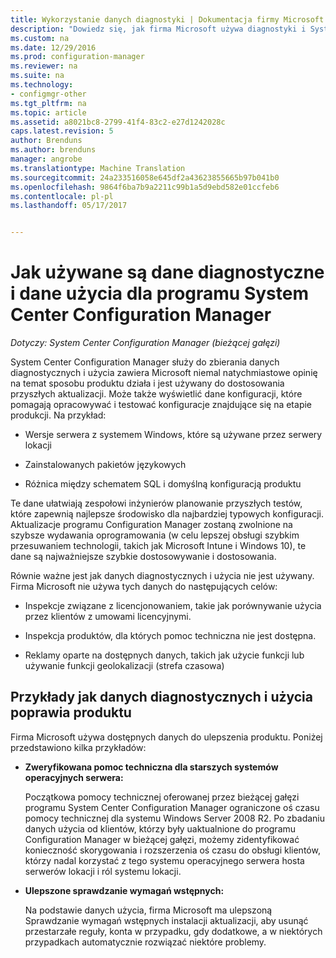 ```yaml
---
title: Wykorzystanie danych diagnostyki | Dokumentacja firmy Microsoft
description: "Dowiedz się, jak firma Microsoft używa diagnostyki i System Center Configuration Manager służy do zbierania danych użycia."
ms.custom: na
ms.date: 12/29/2016
ms.prod: configuration-manager
ms.reviewer: na
ms.suite: na
ms.technology:
- configmgr-other
ms.tgt_pltfrm: na
ms.topic: article
ms.assetid: a8021bc8-2799-41f4-83c2-e27d1242028c
caps.latest.revision: 5
author: Brenduns
ms.author: brenduns
manager: angrobe
ms.translationtype: Machine Translation
ms.sourcegitcommit: 24a233516058e645df2a43623855665b97b041b0
ms.openlocfilehash: 9864f6ba7b9a2211c99b1a5d9ebd582e01ccfeb6
ms.contentlocale: pl-pl
ms.lasthandoff: 05/17/2017


---
```

# <a name="how-diagnostics-and-usage-data-is-used-for-system-center-configuration-manager"></a>Jak używane są dane diagnostyczne i dane użycia dla programu System Center Configuration Manager

*Dotyczy: System Center Configuration Manager (bieżącej gałęzi)*

System Center Configuration Manager służy do zbierania danych diagnostycznych i użycia zawiera Microsoft niemal natychmiastowe opinię na temat sposobu produktu działa i jest używany do dostosowania przyszłych aktualizacji. Może także wyświetlić dane konfiguracji, które pomagają opracowywać i testować konfiguracje znajdujące się na etapie produkcji. Na przykład:  

-   Wersje serwera z systemem Windows, które są używane przez serwery lokacji  

-   Zainstalowanych pakietów językowych  

-   Różnica między schematem SQL i domyślną konfiguracją produktu  

Te dane ułatwiają zespołowi inżynierów planowanie przyszłych testów, które zapewnią najlepsze środowisko dla najbardziej typowych konfiguracji. Aktualizacje programu Configuration Manager zostaną zwolnione na szybsze wydawania oprogramowania (w celu lepszej obsługi szybkim przesuwaniem technologii, takich jak Microsoft Intune i Windows 10), te dane są najważniejsze szybkie dostosowywanie i dostosowania.  

Równie ważne jest jak danych diagnostycznych i użycia nie jest używany. Firma Microsoft nie używa tych danych do następujących celów:  

-   Inspekcje związane z licencjonowaniem, takie jak porównywanie użycia przez klientów z umowami licencyjnymi.  

-   Inspekcja produktów, dla których pomoc techniczna nie jest dostępna.  

-   Reklamy oparte na dostępnych danych, takich jak użycie funkcji lub używanie funkcji geolokalizacji (strefa czasowa)  

##  <a name="bkmk_improve"></a>Przykłady jak danych diagnostycznych i użycia poprawia produktu  
Firma Microsoft używa dostępnych danych do ulepszenia produktu. Poniżej przedstawiono kilka przykładów:  

-   **Zweryfikowana pomoc techniczna dla starszych systemów operacyjnych serwera:**  

     Początkowa pomocy technicznej oferowanej przez bieżącej gałęzi programu System Center Configuration Manager ograniczone oś czasu pomocy technicznej dla systemu Windows Server 2008 R2. Po zbadaniu danych użycia od klientów, którzy były uaktualnione do programu Configuration Manager w bieżącej gałęzi, możemy zidentyfikować konieczność skorygowania i rozszerzenia oś czasu do obsługi klientów, którzy nadal korzystać z tego systemu operacyjnego serwera hosta serwerów lokacji i ról systemu lokacji.  

-   **Ulepszone sprawdzanie wymagań wstępnych:**  

     Na podstawie danych użycia, firma Microsoft ma ulepszoną Sprawdzanie wymagań wstępnych instalacji aktualizacji, aby usunąć przestarzałe reguły, konta w przypadku, gdy dodatkowe, a w niektórych przypadkach automatycznie rozwiązać niektóre problemy.  

